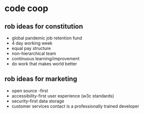 # code coop

## rob ideas for constitution
- global pandemic job retention fund
- 4 day working week
- equal pay structure
- non-hierarchical team
- continuous learning/improvement
- do work that makes world better

## rob ideas for marketing
- open source -first
- accessibility-first user experience (w3c standards)
- security-first data storage
- customer services contact is a professionally trained developer

